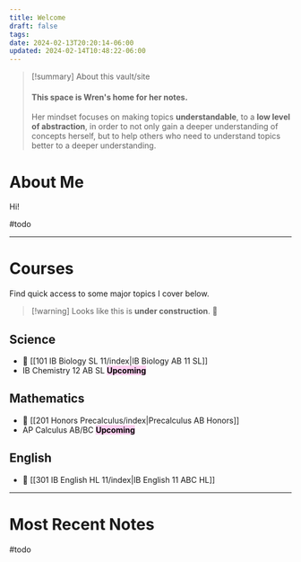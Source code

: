 ```yaml
---
title: Welcome
draft: false
tags: 
date: 2024-02-13T20:20:14-06:00
updated: 2024-02-14T10:48:22-06:00
---
```


> [!summary] About this vault/site
> #### This space is Wren's home for her notes. 
> 
> Her mindset focuses on making topics **understandable**, to a  **low level of abstraction**, in order to not only gain a deeper understanding of concepts herself, but to help others who need to understand topics better to a deeper understanding. 

# About Me

Hi!

#todo

---

# Courses

Find quick access to some major topics I cover below.

> [!warning]  Looks like this is **under construction**. 🤷 

## Science

- 🔗 [[101 IB Biology SL 11/index|IB Biology AB 11 SL]]
- IB Chemistry 12 AB SL <mark style="background: #FFB8EBA6;">**Upcoming**</mark>

## Mathematics

- 🔗 [[201 Honors Precalculus/index|Precalculus AB Honors]]
- AP Calculus AB/BC <mark style="background: #FFB8EBA6;">**Upcoming**</mark>

## English

- 🔗 [[301 IB English HL 11/index|IB English 11 ABC HL]]

---

# Most Recent Notes

#todo